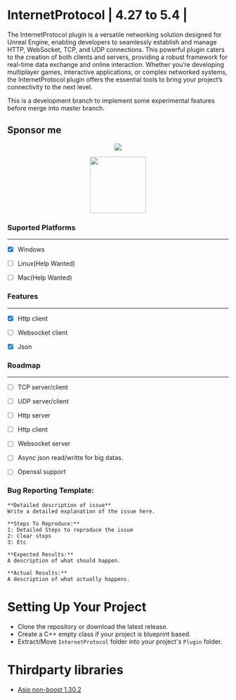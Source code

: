 # InternetProtocol | 4.27 to 5.4 |

The InternetProtocol plugin is a versatile networking solution designed for Unreal Engine, enabling developers to seamlessly establish and manage HTTP, WebSocket, TCP, and UDP connections. This powerful plugin caters to the creation of both clients and servers, providing a robust framework for real-time data exchange and online interaction. Whether you’re developing multiplayer games, interactive applications, or complex networked systems, the InternetProtocol plugin offers the essential tools to bring your project’s connectivity to the next level.

This is a development branch to implement some experimental features before merge into master branch.


## Sponsor me

<p align="center">
  <a href="https://www.paypal.com/donate?hosted_button_id=L48BPZ4VVCN6Q"><img src="https://www.paypalobjects.com/en_US/i/btn/btn_donateCC_LG.gif"></a>
</p>
<p align="center">
  <a href="https://nubank.com.br/pagar/1bcou4/5D6eezlHdm"><img src="https://logodownload.org/wp-content/uploads/2020/02/pix-bc-logo.png" width="128"></a>
</p>

### Suported Platforms

---

- [x] Windows

- [ ] Linux(Help Wanted)

- [ ] Mac(Help Wanted)

### Features

---

- [x] Http client

- [ ] Websocket client

- [x] Json

### Roadmap

---

- [ ] TCP server/client

- [ ] UDP server/client

- [ ] Http server

- [ ] Http client

- [ ] Websocket server

- [ ] Async json read/writte for big datas.

- [ ] Openssl support

### Bug Reporting Template:
```
**Detailed description of issue**
Write a detailed explanation of the issue here.

**Steps To Reproduce:**
1: Detailed Steps to reproduce the issue 
2: Clear steps
3: Etc

**Expected Results:**
A description of what should happen.

**Actual Results:**
A description of what actually happens.
```

# Setting Up Your Project
- Clone the repository or download the latest release.
- Create a C++ empty class if your project is blueprint based.
- Extract/Move `InternetProtocol` folder into your project's `Plugin` folder.

# Thirdparty libraries
- [Asio non-boost 1.30.2](https://think-async.com/Asio/)

